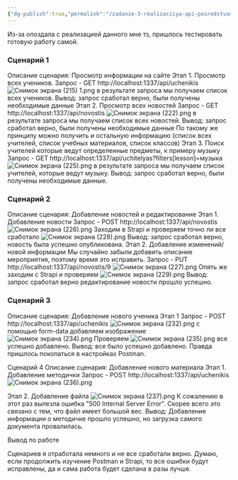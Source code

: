 ```yaml
---
{"dg-publish":true,"permalink":"/zadanie-3-realizacziya-api-posredstvom-strapi-testirovanie-gotovogo-api/"}
---
```



Из-за опоздала с реализацией данного мне тз, пришлось тестировать готовую работу самой. 


### Сценарий 1
Описание сценария:
Просмотр информации на сайте
Этап 1. Просмотр всех учеников.
Запрос - GET http://localhost:1337/api/uchenikis
![Снимок экрана (215) 1.png](/img/user/%D0%A1%D0%BD%D0%B8%D0%BC%D0%BE%D0%BA%20%D1%8D%D0%BA%D1%80%D0%B0%D0%BD%D0%B0%20(215)%201.png)
в результате запроса мы получаем список всех учеников.
Вывод: запрос сработал верно, были получены необходимые данные
Этап 2. Просмотр всех новостей
Запрос - GET http://localhost:1337/api/novostis
![Снимок экрана (222).png](/img/user/%D0%A1%D0%BD%D0%B8%D0%BC%D0%BE%D0%BA%20%D1%8D%D0%BA%D1%80%D0%B0%D0%BD%D0%B0%20(222).png)
в результате запроса мы получаем список всех новостей.
Вывод: запрос сработал верно, были получены необходимые данные
По такому же принципу можно получить и остальную информацию (список всех учителей, список учебных материалов, список классов)
Этап 3. Поиск учителей которые ведут определенные предметы, к примеру музыку
Запрос - GET http://localhost:1337/api/uchitelyas?filters[lesson]=музыка
![Снимок экрана (225).png](/img/user/%D0%A1%D0%BD%D0%B8%D0%BC%D0%BE%D0%BA%20%D1%8D%D0%BA%D1%80%D0%B0%D0%BD%D0%B0%20(225).png)
в результате запроса мы получаем список учителей, которые ведут музыку.
Вывод: запрос сработал верно, были получены необходимые данные.



### Сценарий 2
Описание сценария: Добавление новостей и редактирование
Этап 1. Добавление новости
Запрос - POST  http://localhost:1337/api/novostis
![Снимок экрана (226).png](/img/user/%D0%A1%D0%BD%D0%B8%D0%BC%D0%BE%D0%BA%20%D1%8D%D0%BA%D1%80%D0%B0%D0%BD%D0%B0%20(226).png)
Заходим в Strapi и проверяем точно ли все сработало
![Снимок экрана (228).png](/img/user/%D0%A1%D0%BD%D0%B8%D0%BC%D0%BE%D0%BA%20%D1%8D%D0%BA%D1%80%D0%B0%D0%BD%D0%B0%20(228).png)
Вывод: запрос сработал верно, новость была успешно опубликована.
Этап 2. Добавление изменений/новой информации
Мы случайно забыли добавить описание мероприятия, поэтому время это исправить.
Запрос - PUT http://localhost:1337/api/novostis/9
![Снимок экрана (227).png](/img/user/%D0%A1%D0%BD%D0%B8%D0%BC%D0%BE%D0%BA%20%D1%8D%D0%BA%D1%80%D0%B0%D0%BD%D0%B0%20(227).png)
Опять же заходим с Strapi и проверяем
![Снимок экрана (229).png](/img/user/%D0%A1%D0%BD%D0%B8%D0%BC%D0%BE%D0%BA%20%D1%8D%D0%BA%D1%80%D0%B0%D0%BD%D0%B0%20(229).png)
Вывод: запрос сработал верно редактирование новости прошло успешно.


### Сценарий 3
Описание сценария: Добавление нового ученика
Этап 1
Запрос - POST http://localhost:1337/api/uchenikis
![Снимок экрана (232).png](/img/user/%D0%A1%D0%BD%D0%B8%D0%BC%D0%BE%D0%BA%20%D1%8D%D0%BA%D1%80%D0%B0%D0%BD%D0%B0%20(232).png)
с помощью form-data добавляем изображение
![Снимок экрана (234).png](/img/user/%D0%A1%D0%BD%D0%B8%D0%BC%D0%BE%D0%BA%20%D1%8D%D0%BA%D1%80%D0%B0%D0%BD%D0%B0%20(234).png)
Проверяем
![Снимок экрана (235).png](/img/user/%D0%A1%D0%BD%D0%B8%D0%BC%D0%BE%D0%BA%20%D1%8D%D0%BA%D1%80%D0%B0%D0%BD%D0%B0%20(235).png)
все успешно добавлено.
Вывод: все было успешно добавлено. Правда пришлось покопаться в настройках Postman.

Сценарий 4
Описание сценария: Добавление нового материала
Этап 1. Добавление методички 
Запрос - POST http://localhost:1337/api/uchenikis
![Снимок экрана (236).png](/img/user/%D0%A1%D0%BD%D0%B8%D0%BC%D0%BE%D0%BA%20%D1%8D%D0%BA%D1%80%D0%B0%D0%BD%D0%B0%20(236).png)

Этап 2. Добавление файла 
![Снимок экрана (237).png](/img/user/%D0%A1%D0%BD%D0%B8%D0%BC%D0%BE%D0%BA%20%D1%8D%D0%BA%D1%80%D0%B0%D0%BD%D0%B0%20(237).png)
К сожалению в этот раз вылезла ошибка "500 Internal Server Error".
Скорее всего это связано с тем, что файл имеет большой вес.
Вывод: Добавление информации о методичке прошло успешно, но загрузка самого документа провалилась.

Вывод  по работе

Сценариев я отработала немного и не все сработали верно. Думаю, если продолжить изучение  Postman и Strapi, то все ошибки будут исправлены, да и сама работа будет сделана в разы лучше.